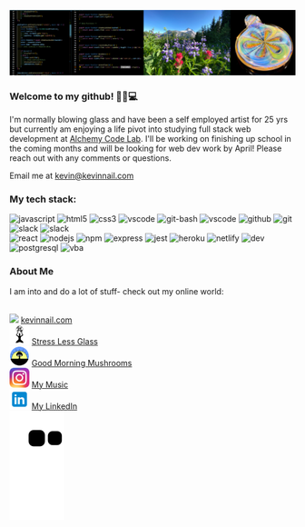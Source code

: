 ![banner](banner.png)

### Welcome to my github! 👋😎💻

I'm normally blowing glass and have been a self employed artist for 25 yrs but currently am enjoying a life pivot into studying full stack web development at [Alchemy Code Lab](https://www.alchemycodelab.com/). I'll be working on finishing up school in the coming months and will be looking for web dev work by April! Please reach out with any comments or questions.

Email me at kevin@kevinnail.com

### My tech stack:

<p align="left">
<img src="https://cdn.jsdelivr.net/gh/devicons/devicon/icons/javascript/javascript-original.svg" alt="javascript" width="35" height="35"/>
<img src="https://cdn.jsdelivr.net/gh/devicons/devicon/icons/html5/html5-original.svg" alt="html5" width="35" height="35"/>
<img src="https://cdn.jsdelivr.net/gh/devicons/devicon/icons/css3/css3-original.svg" alt="css3" width="35" height="35"/>
<img src="https://cdn.jsdelivr.net/gh/devicons/devicon/icons/vscode/vscode-original.svg" alt="vscode"  width="35" height="35"/>
<img src="https://mccarter.gallerycdn.vsassets.io/extensions/mccarter/start-git-bash/1.2.1/1499505567572/Microsoft.VisualStudio.Services.Icons.Default" alt="git-bash" width="35" height="35"/>
<img src="https://cdn.jsdelivr.net/gh/devicons/devicon/icons/vscode/vscode-original.svg" alt="vscode"  width="35" height="35"/>
<img src="https://gallery.kissclipart.com/20190908/veq/kissclipart-github-icon-logo-icon-media-icon-14f73a17f7bbeb1c.jpg"  alt="github" width="35"  height="35"/>
<img src="https://cdn.jsdelivr.net/gh/devicons/devicon/icons/git/git-original.svg"alt="git" width="35"height="35" />
<img src="https://cdn.jsdelivr.net/gh/devicons/devicon/icons/slack/slack-original.svg"alt="slack"width="35"height="35"/>
<img src="https://ia902906.us.archive.org/14/items/github.com-beekeeper-studio-beekeeper-studio_-_2020-05-31_21-10-07/cover.jpg" alt="slack" width="35" height="35"/><br/>
<img src="https://cdn.jsdelivr.net/gh/devicons/devicon/icons/react/react-original.svg"alt="react"width="35"height="35"/>
<img src="https://cdn.jsdelivr.net/gh/devicons/devicon/icons/nodejs/nodejs-original.svg" alt="nodejs" width="35" height="35"/>
<img src="https://cdn.jsdelivr.net/gh/devicons/devicon/icons/npm/npm-original-wordmark.svg"alt="npm" width="35" height="35" />
<img src="https://img.icons8.com/officel/2x/express-js.png" alt="express" width="35" height="35"/>
<img src="https://cdn.jsdelivr.net/gh/devicons/devicon/icons/jest/jest-plain.svg"  alt="jest"  width="35"  height="35"/>
<img src="https://cdn.jsdelivr.net/gh/devicons/devicon/icons/heroku/heroku-original.svg"alt="heroku"width="35"height="35"/>
<img src="https://cdn.freebiesupply.com/logos/large/2x/netlify-logo-png-transparent.png"alt="netlify"width="35"height="35" />
<img src="https://res.cloudinary.com/practicaldev/image/fetch/s---1zZlXx3--/c_fill,f_auto,fl_progressive,h_320,q_auto,w_320/https://dev-to-uploads.s3.amazonaws.com/uploads/organization/profile_image/1968/c0dbe341-1d94-4192-a93b-921519678894.png"alt="dev"width="35"height="35" />
<img src="https://cdn.jsdelivr.net/gh/devicons/devicon/icons/postgresql/postgresql-original.svg"alt="postgresql"width="35"height="35"/>
<img src="https://img2.freepng.fr/20180712/fct/kisspng-visual-basic-for-applications-microsoft-excel-macr-viber-logo-5b47b096a9bdb7.4881573615314249186953.jpg"alt="vba"
width="35"height="35"/>
</p>

### About Me

I am into and do a lot of stuff- check out my online world:<br><br>

<img src="ico2.ico" width="35px"/> [kevinnail.com](https://www.kevinnail.com/) <br>
<img src="slg.jpg" width="35px"/> [Stress Less Glass](https://www.instagram.com/stresslessglass/) <br>
<img src="gm.jpg" width="35px"/> [ Good Morning Mushrooms](https://www.instagram.com/good_morning_mushrooms/)<br>
<img src="ig.png" width="35px"/> [My Music](https://www.instagram.com/kevinnail_music/)<br>
<img src="li.png" width="35px"/> [My LinkedIn](https://www.linkedin.com/in/kevinnail/) <br>
![Snake animation](https://github.com/kevinnail/kevinnail/blob/output/github-contribution-grid-snake.svg)
